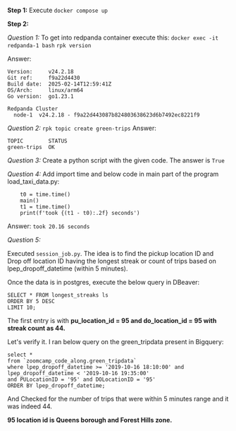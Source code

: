 __Step 1:__ Execute `docker compose up`

__Step 2:__ 

_Question 1:_ To get into redpanda container execute this:
`docker exec -it redpanda-1 bash` 
`rpk version`

Answer: 
```
Version:     v24.2.18
Git ref:     f9a22d4430
Build date:  2025-02-14T12:59:41Z
OS/Arch:     linux/arm64
Go version:  go1.23.1

Redpanda Cluster
  node-1  v24.2.18 - f9a22d443087b824803638623d6b7492ec8221f9
```


_Question 2:_ 
`rpk topic create green-trips`
Answer:
````
TOPIC        STATUS
green-trips  OK
````


_Question 3:_
Create a python script with the given code. The answer is `True`

_Question 4:_
Add import time and below code in main part of the program load_taxi_data.py:

```
    t0 = time.time()
    main()
    t1 = time.time()
    print(f'took {(t1 - t0):.2f} seconds')
```

Answer: `took 20.16 seconds`

_Question 5:_

Executed `session_job.py`. The idea is to find the pickup location ID and Drop off location ID having the longest streak or count of trips based on lpep_dropoff_datetime (within 5 minutes).

Once the data is in postgres, execute the below query in DBeaver:
````
SELECT * FROM longest_streaks ls 
ORDER BY 5 DESC
LIMIT 10;
````

The first entry is with __pu_location_id = 95 and do_location_id = 95 with streak count as 44.__

Let's verify it. 
I ran below query on the green_tripdata present in Bigquery:
````
select *
from `zoomcamp_code_along.green_tripdata`
where lpep_dropoff_datetime >= '2019-10-16 18:10:00' and lpep_dropoff_datetime < '2019-10-16 19:35:00'
and PULocationID = '95' and DOLocationID = '95'
ORDER BY lpep_dropoff_datetime;
````
And Checked for the number of trips that were within 5 minutes range and it was indeed 44.

__95 location id is Queens borough and Forest Hills zone.__



